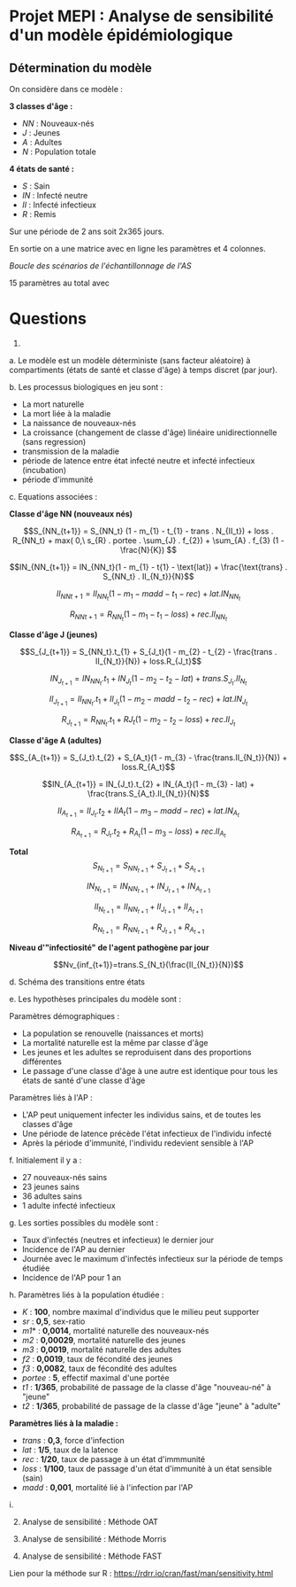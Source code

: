# Projet MEPI  : Analyse de sensibilité d'un modèle épidémiologique


## Détermination du modèle 

On considère dans ce modèle :

**3 classes d'âge :** 
- *NN* : Nouveaux-nés
- *J* : Jeunes
- *A* : Adultes
- *N* : Population totale

**4 états de santé :** 
- *S* : Sain
- *IN* : Infecté neutre
- *II* : Infecté infectieux
- *R* : Remis

Sur une période de 2 ans soit 2x365 jours. 

En sortie on a une matrice avec en ligne les paramètres et 4 colonnes. 

*Boucle des scénarios de l'échantillonnage de l'AS*

15 paramètres au total avec





# Questions

1. 

a. Le modèle est un modèle déterministe (sans facteur aléatoire) à compartiments (états de santé et classe d'âge) à temps discret (par jour).

b. Les processus biologiques en jeu sont : 

* La mort naturelle
* La mort liée à la maladie
* La naissance de nouveaux-nés
* La croissance (changement de classe d'âge) linéaire unidirectionnelle (sans regression)
* transmission de la maladie 
* période de latence entre état infecté neutre et infecté infectieux (incubation)
* période d'immunité 


c. Equations associées : 

**Classe d'âge NN (nouveaux nés)**

$$S_{NN_{t+1}} = S_{NN_t} (1 - m_{1} - t_{1} - trans . N_{II_t}) + loss . R_{NN_t} + max( 0,\ s_{R} . portee . \sum_{J} . f_{2}) + \sum_{A} . f_{3} (1 - \frac{N}{K}) $$ 

$$IN_{NN_{t+1}} = IN_{NN_t}(1 - m_{1} - t{1} - \text{lat}) + \frac{\text{trans} . S_{NN_t} . II_{N_t}}{N}$$ 

$$II_{NN{t+1}} = II_{NN_t}(1 - m_{1} - madd - t_{1} - rec) + lat . IN_{NN_t}$$ 

$$R_{NN{t+1}} = R_{NN_t}(1 - m_{1} - t_{1} - loss) + rec . II_{NN_t}$$

**Classe d'âge J (jeunes)**

$$S_{J_{t+1}} = S_{NN_t}.t_{1} + S_{J_t}(1 - m_{2} - t_{2} - \frac{trans . II_{N_t}}{N}) + loss.R_{J_t}$$

$$IN_{J_{t+1}} = IN_{NN_t}.t_{1} + IN_{J_t}(1 - m_{2} - t_{2} - lat) + trans.S_{J_t}.II_{N_t}$$

$$II_{J_{t+1}} = II_{NN_t}.t_{1} + II_{J_t}(1 - m_{2} - madd - t_{2} - rec) + lat.IN_{J_t}$$

$$R_{J_{t+1}} = R_{NN_t}.t_{1} + R{J_t}(1 - m_{2} - t_{2} - loss) + rec.II_{J_t}$$

**Classe d'âge A (adultes)**

$$S_{A_{t+1}} = S_{J_t}.t_{2} + S_{A_t}(1 - m_{3} - \frac{trans.II_{N_t}}{N}) + loss.R_{A_t}$$

$$IN_{A_{t+1}} = IN_{J_t}.t_{2} + IN_{A_t}(1 - m_{3} - lat) + \frac{trans.S_{A_t}.II_{N_t}}{N}$$

$$II_{A_{t+1}}= II_{J_t}.t_{2} + II{A_t}(1 - m_{3} - madd - rec) + lat.IN_{A_t}$$

$$R_{A_{t+1}}=R_{J_t}.t_{2}+R_{A_t}(1-m_{3}-loss)+rec.II_{A_t}$$

**Total**
$$S_{N_{t+1}}=S_{NN_{t+1}}+S_{J_{t+1}}+S_{A_{t+1}}$$

$$IN_{N_{t+1}}=IN_{NN_{t+1}}+IN_{J_{t+1}}+IN_{A_{t+1}}$$

$$II_{N_{t+1}}=II_{NN_{t+1}}+II_{J_{t+1}}+II_{A_{t+1}}$$

$$R_{N_{t+1}}=R_{NN_{t+1}}+R_{J_{t+1}}+R_{A_{t+1}}$$

**Niveau d'"infectiosité" de l'agent pathogène par jour**

$$Nv_{inf_{t+1}}=trans.S_{N_t}(\frac{II_{N_t}}{N})$$

d. 
Schéma des transitions entre états

e. Les hypothèses principales du modèle sont : 

Paramètres démographiques : 

* La population se renouvelle (naissances et morts)
* La mortalité naturelle est la même par classe d'âge
* Les jeunes et les adultes se reproduisent dans des proportions différentes 
* Le passage d'une classe d'âge à une autre est identique pour tous les états de santé d'une classe d'âge 

Paramètres liés à l'AP : 

* L'AP peut uniquement infecter les individus sains, et de toutes les classes d'âge
* Une période de latence précède l'état infectieux de l'individu infecté
* Après la période d'immunité, l'individu redevient sensible à l'AP

f. 
Initialement il y a : 
* 27 nouveaux-nés sains
* 23 jeunes sains
* 36 adultes sains
* 1 adulte infecté infectieux 

g. Les sorties possibles du modèle sont : 

* Taux d'infectés (neutres et infectieux) le dernier jour 
* Incidence de l'AP au dernier 
* Journée avec le maximum d'infectés infectieux sur la période de temps étudiée
* Incidence de l'AP pour 1 an

h. 
Paramètres liés à la population étudiée :


- *K* : **100**, nombre maximal d'individus que le milieu peut supporter
- *sr* : **0,5**, sex-ratio
- *m1** : **0,0014**, mortalité naturelle des nouveaux-nés
- *m2* : **0,00029**, mortalité naturelle des jeunes
- *m3* : **0,0019**, mortalité naturelle des adultes
- *f2* : **0,0019**, taux de fécondité des jeunes
- *f3* : **0,0082**, taux de fécondité des adultes
- *portee* : **5**, effectif maximal d'une portée 
- *t1* : **1/365**, probabilité de passage de la classe d'âge "nouveau-né" à "jeune"
- *t2* : **1/365**, probabilité de passage de la classe d'âge "jeune" à "adulte"

**Paramètres liés à la maladie :**
- *trans* : **0,3**, force d'infection
- *lat* : **1/5**, taux de la latence
- *rec* : **1/20**, taux de passage à un état d'immmunité
- *loss* : **1/100**, taux de passage d'un état d'immunité à un état sensible (sain)
- *madd* : **0,001**, mortalité lié à l'infection par l'AP 

i. 


2. Analyse de sensibilité : Méthode OAT

3. Analyse de sensibilité : Méthode Morris

4. Analyse de sensibilité : Méthode FAST

Lien pour la méthode sur R : https://rdrr.io/cran/fast/man/sensitivity.html 


